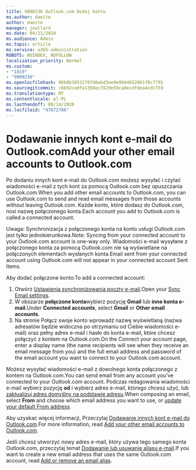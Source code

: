 ```yaml
---
title: 9000236 Outlook.com Dodaj konto
ms.author: daeite
author: daeite
manager: joallard
ms.date: 04/21/2020
ms.audience: Admin
ms.topic: article
ms.service: o365-administration
ROBOTS: NOINDEX, NOFOLLOW
localization_priority: Normal
ms.custom:
- "1819"
- "9000236"
ms.openlocfilehash: 96b0b38522707d0abd3ee9e9b64652061f0c7791
ms.sourcegitcommit: c6692ce0fa1358ec3529e59ca0ecdfdea4cdc759
ms.translationtype: MT
ms.contentlocale: pl-PL
ms.lasthandoff: 09/14/2020
ms.locfileid: "47672786"
---
```

# <a name="add-your-other-email-accounts-to-outlookcom"></a><span data-ttu-id="9cee7-102">Dodawanie innych kont e-mail do Outlook.com</span><span class="sxs-lookup"><span data-stu-id="9cee7-102">Add your other email accounts to Outlook.com</span></span>

<span data-ttu-id="9cee7-103">Po dodaniu innych kont e-mail do Outlook.com możesz wysyłać i czytać wiadomości e-mail z tych kont za pomocą Outlook.com bez opuszczania Outlook.com.</span><span class="sxs-lookup"><span data-stu-id="9cee7-103">When you add other email accounts to Outlook.com, you can use Outlook.com to send and read email messages from those accounts without leaving Outlook.com.</span></span> <span data-ttu-id="9cee7-104">Każde konto, które dodasz do Outlook.com, nosi nazwę połączonego konta.</span><span class="sxs-lookup"><span data-stu-id="9cee7-104">Each account you add to Outlook.com is called a connected account.</span></span>

<span data-ttu-id="9cee7-105">Uwaga: Synchronizacja z połączonego konta na konto usługi Outlook.com jest tylko jednokierunkowa.</span><span class="sxs-lookup"><span data-stu-id="9cee7-105">Note: Syncing from your connected account to your Outlook.com account is one-way only.</span></span> <span data-ttu-id="9cee7-106">Wiadomości e-mail wysyłane z połączonego konta za pomocą Outlook.com nie są wyświetlane na połączonych elementach wysłanych konta.</span><span class="sxs-lookup"><span data-stu-id="9cee7-106">Email sent from your connected account using Outlook.com will not appear in your connected account Sent Items.</span></span>

<span data-ttu-id="9cee7-107">Aby dodać połączone konto:</span><span class="sxs-lookup"><span data-stu-id="9cee7-107">To add a connected account:</span></span>

1. <span data-ttu-id="9cee7-108">Otwórz [Ustawienia synchronizowania poczty e-mail](https://go.microsoft.com/fwlink/?linkid=875264).</span><span class="sxs-lookup"><span data-stu-id="9cee7-108">Open your [Sync Email settings](https://go.microsoft.com/fwlink/?linkid=875264).</span></span>
2. <span data-ttu-id="9cee7-109">W obszarze **połączone konta**wybierz pozycję **Gmail** lub **inne konta e-mail**.</span><span class="sxs-lookup"><span data-stu-id="9cee7-109">Under **Connected accounts**, select **Gmail** or **Other email accounts**.</span></span>
3. <span data-ttu-id="9cee7-110">Na stronie Połącz swoje konto wprowadź nazwę wyświetlaną (nazwa adresatów będzie widoczna po otrzymaniu od Ciebie wiadomości e-mail) oraz pełny adres e-mail i hasło do konta e-mail, które chcesz połączyć z kontem na Outlook.com.</span><span class="sxs-lookup"><span data-stu-id="9cee7-110">On the Connect your account page, enter a display name (the name recipients will see when they receive an email message from you) and the full email address and password of the email account you want to connect to your Outlook.com account.</span></span>

<span data-ttu-id="9cee7-111">Możesz wysyłać wiadomości e-mail z dowolnego konta połączonego z kontem na Outlook.com.</span><span class="sxs-lookup"><span data-stu-id="9cee7-111">You can send email from any account you've connected to your Outlook.com account.</span></span> <span data-ttu-id="9cee7-112">Podczas redagowania wiadomości e-mail wybierz pozycję **od** i wybierz adres e-mail, którego chcesz użyć, lub [zaktualizuj adres domyślny na podstawie adresu](https://go.microsoft.com/fwlink/?linkid=875264).</span><span class="sxs-lookup"><span data-stu-id="9cee7-112">When composing an email, select **From** and choose which email address you want to use, or [update your default From address](https://go.microsoft.com/fwlink/?linkid=875264).</span></span>

<span data-ttu-id="9cee7-113">Aby uzyskać więcej informacji, Przeczytaj [Dodawanie innych kont e-mail do Outlook.com](https://support.office.com/article/c5224df4-5885-4e79-91ba-523aa743f0ba?wt.mc_id=Office_Outlook_com_Alchemy).</span><span class="sxs-lookup"><span data-stu-id="9cee7-113">For more information, read [Add your other email accounts to Outlook.com](https://support.office.com/article/c5224df4-5885-4e79-91ba-523aa743f0ba?wt.mc_id=Office_Outlook_com_Alchemy).</span></span>

<span data-ttu-id="9cee7-114">Jeśli chcesz utworzyć nowy adres e-mail, który używa tego samego konta Outlook.com, przeczytaj temat [Dodawanie lub usuwanie aliasu e-mail](https://support.office.com/article/459b1989-356d-40fa-a689-8f285b13f1f2?wt.mc_id=Office_Outlook_com_Alchemy).</span><span class="sxs-lookup"><span data-stu-id="9cee7-114">If you want to create a new email address that uses the same Outlook.com account, read [Add or remove an email alias](https://support.office.com/article/459b1989-356d-40fa-a689-8f285b13f1f2?wt.mc_id=Office_Outlook_com_Alchemy).</span></span>